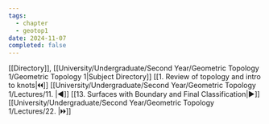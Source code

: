 ```yaml
---
tags:
  - chapter
  - geotop1
date: 2024-11-07
completed: false
---
```

[[Directory]], [[University/Undergraduate/Second Year/Geometric Topology 1/Geometric Topology 1|Subject Directory]]
[[1. Review of topology and intro to knots|🞀🞀]] [[University/Undergraduate/Second Year/Geometric Topology 1/Lectures/11. |◀]] [[13. Surfaces with Boundary and Final Classification|▶]] [[University/Undergraduate/Second Year/Geometric Topology 1/Lectures/22. |🞂🞂]]
# 
## 
### 